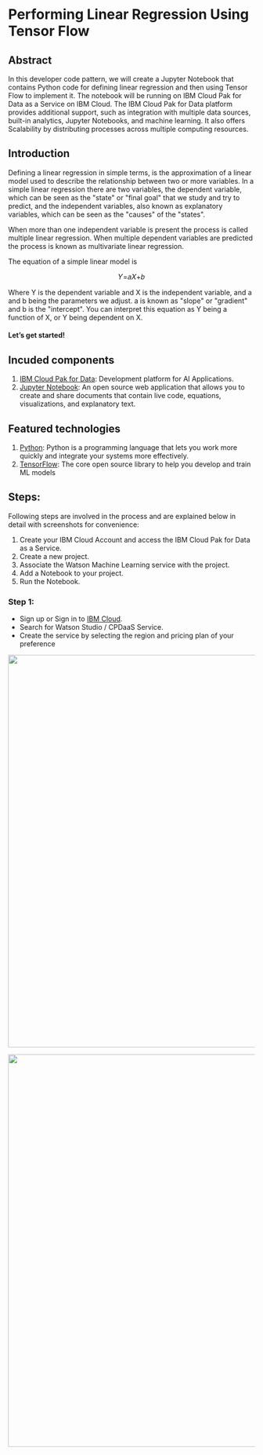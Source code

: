 # Performing Linear Regression Using Tensor Flow

## Abstract
In this developer code pattern, we will create a Jupyter Notebook that contains Python code for defining linear regression and then using Tensor Flow to implement it. The notebook will be running on IBM Cloud Pak for Data as a Service on IBM Cloud. The IBM Cloud Pak for Data platform provides additional support, such as integration with multiple data sources, built-in analytics, Jupyter Notebooks, and machine learning. It also offers Scalability by distributing processes across multiple computing resources.

## Introduction
Defining a linear regression in simple terms, is the approximation of a linear model used to describe the relationship between two or more variables. In a simple linear regression there are two variables, the dependent variable, which can be seen as the "state" or "final goal" that we study and try to predict, and the independent variables, also known as explanatory variables, which can be seen as the "causes" of the "states".

When more than one independent variable is present the process is called multiple linear regression.
When multiple dependent variables are predicted the process is known as multivariate linear regression.

The equation of a simple linear model is
<p align="center">
𝑌=𝑎𝑋+𝑏
</p>

Where Y is the dependent variable and X is the independent variable, and a and b being the parameters we adjust. a is known as "slope" or "gradient" and b is the "intercept". You can interpret this equation as Y being a function of X, or Y being dependent on X.

#### Let’s get started!

## Incuded components
1.	[IBM Cloud Pak for Data](https://www.ibm.com/in-en/products/cloud-pak-for-data): Development platform for AI Applications.
2.	[Jupyter Notebook](https://jupyter.org/): An open source web application that allows you to create and share documents that contain live code, equations, visualizations, and explanatory text.

## Featured technologies
1.	[Python](https://www.python.org/): Python is a programming language that lets you work more quickly and integrate your systems more effectively.
2.	[TensorFlow](https://www.tensorflow.org/): The core open source library to help you develop and train ML models

## Steps:
Following steps are involved in the process and are explained below in detail with screenshots for convenience:
1.	Create your IBM Cloud Account and access the IBM Cloud Pak for Data as a Service.
2.	Create a new project.
3.	Associate the Watson Machine Learning service with the project.
4.	Add a Notebook to your project.
5.	Run the Notebook.

### Step 1:
-	Sign up or Sign in to [IBM Cloud](https://ibm.biz/BdqtVY). 
-	Search for Watson Studio / CPDaaS Service.
-	Create the service by selecting the region and pricing plan of your preference
<p align="center">
<img src="https://github.com/IBM/Performing-Linear-Regression-Using-Tensor-Flow/blob/master/doc/source/images/Searchforcpd.png?raw=true"  width="800">
</p>

<p align="center">
<img src="https://github.com/IBM/Performing-Linear-Regression-Using-Tensor-Flow/blob/master/doc/source/images/createcpd.png?raw=true"  width="800">
</p>
